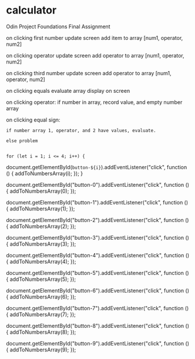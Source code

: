 # calculator
Odin Project Foundations Final Assignment

on clicking first number
    update screen
    add item to array [num1, operator, num2]

on clicking operator
    update screen
    add operator to array [num1, operator, num2]

on clicking third number 
    update screen
    add operator to array [num1, operator, num2]

on clicking equals
    evaluate array
    display on screen


on clicking operator: 
    if number in array, record value, and empty number array

on clicking equal sign:

    if number array 1, operator, and 2 have values, evaluate.

    else problem


    for (let i = 1; i <= 4; i++) {
  document.getElementById(`button-${i}`).addEventListener("click", function () {
    addToNumbersArray(i);
  });
}


document.getElementById("button-0").addEventListener("click", function () {
  addToNumbersArray(0);
});

document.getElementById("button-1").addEventListener("click", function () {
  addToNumbersArray(1);
});

document.getElementById("button-2").addEventListener("click", function () {
  addToNumbersArray(2);
});

document.getElementById("button-3").addEventListener("click", function () {
  addToNumbersArray(3);
});

document.getElementById("button-4").addEventListener("click", function () {
  addToNumbersArray(4);
});

document.getElementById("button-5").addEventListener("click", function () {
  addToNumbersArray(5);
});

document.getElementById("button-6").addEventListener("click", function () {
  addToNumbersArray(6);
});

document.getElementById("button-7").addEventListener("click", function () {
  addToNumbersArray(7);
});

document.getElementById("button-8").addEventListener("click", function () {
  addToNumbersArray(8);
});

document.getElementById("button-9").addEventListener("click", function () {
  addToNumbersArray(9);
});